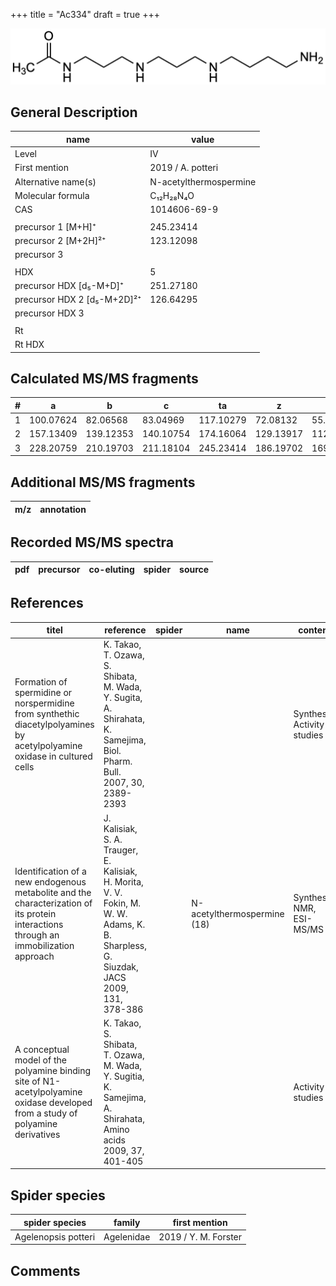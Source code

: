 +++
title = "Ac334"
draft = true
+++

![](/img/Ac334.png)

## General Description

| name                        | value                  |
|-----------------------------|------------------------|
| Level                       | IV                     |
| First mention               | 2019 / A. potteri      |
| Alternative name(s)         | N-acetylthermospermine |
| Molecular formula           | C₁₂H₂₈N₄O              |
| CAS                         | 1014606-69-9           |
|                             |                        |
| precursor 1 [M+H]⁺          | 245.23414              |
| precursor 2 [M+2H]²⁺        | 123.12098              |
| precursor 3                 |                        |
|                             |                        |
| HDX                         | 5                      |
| precursor HDX   [d₅-M+D]⁺   | 251.27180              |
| precursor HDX 2 [d₅-M+2D]²⁺ | 126.64295              |
| precursor HDX 3             |                        |
|                             |                        |
| Rt                          |                        |
| Rt HDX                      |                        |

## Calculated MS/MS fragments

| # | a         | b         | c         | ta        | z         | y         | tz        |
|---|-----------|-----------|-----------|-----------|-----------|-----------|-----------|
| 1 | 100.07624 | 82.06568  | 83.04969  | 117.10279 | 72.08132  | 55.05477  | 89.10787  |
| 2 | 157.13409 | 139.12353 | 140.10754 | 174.16064 | 129.13917 | 112.11262 | 146.16572 |
| 3 | 228.20759 | 210.19703 | 211.18104 | 245.23414 | 186.19702 | 169.17047 | 203.22357 |

## Additional MS/MS fragments

| m/z       | annotation |
|-----------|------------|

## Recorded MS/MS spectra

| pdf | precursor | co-eluting  | spider    | source                       |
|-----|-----------|-------------|-----------|------------------------------|

## References

| titel                                                                                                                                 | reference                                                                                                                             | spider | name                        | content                     | link                                                                |
|---------------------------------------------------------------------------------------------------------------------------------------|---------------------------------------------------------------------------------------------------------------------------------------|--------|-----------------------------|-----------------------------|---------------------------------------------------------------------|
| Formation of spermidine or norspermidine from synthethic diacetylpolyamines by acetylpolyamine oxidase in cultured cells              | K. Takao, T. Ozawa, S. Shibata, M. Wada, Y. Sugita, A. Shirahata, K. Samejima, Biol. Pharm. Bull. 2007, 30, 2389-2393                 |        |                             | Synthesis, Activity-studies | [Link](https://doi.org/10.1248/bpb.30.2389)                         |
| Identification of a new endogenous metabolite and the characterization of its protein interactions through an immobilization approach | J. Kalisiak, S. A. Trauger, E. Kalisiak, H. Morita, V. V. Fokin, M. W. W. Adams, K. B. Sharpless, G. Siuzdak, JACS 2009, 131, 378-386 |        | N-acetylthermospermine (18) | Synthesis, NMR, ESI-MS/MS   | [Link](https://pubs.acs.org/doi/abs/10.1021/ja808172n)              |
| A conceptual model of the polyamine binding site of N1-acetylpolyamine oxidase developed from a study of polyamine derivatives        | K. Takao, S. Shibata, T. Ozawa, M. Wada, Y. Sugitia, K. Samejima, A. Shirahata, Amino acids 2009, 37, 401-405                         |        |                             | Activity-studies            | [Link](https://link.springer.com/article/10.1007/s00726-008-0168-9) |

## Spider species

| spider species      | family     | first mention        |
|---------------------|------------|----------------------|
| Agelenopsis potteri | Agelenidae | 2019 / Y. M. Forster |

## Comments